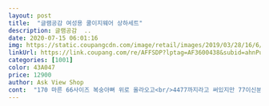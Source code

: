 ```yaml
---
layout: post 
title:  "글램공감 여성용 쿨이지웨어 상하세트" 
description: 글램공감  ..
date: 2020-07-15 06:01:16 
img: https://static.coupangcdn.com/image/retail/images/2019/03/28/16/6/8684f869-c51c-4caa-9dc0-b5ccfe0c64b4.jpg 
linkUrl: https://link.coupang.com/re/AFFSDP?lptag=AF3600438&subid=ahnPublicAsk&pageKey=203387807&itemId=596719173&vendorItemId=4562739519&traceid=V0-113-396cf0f0888a35c4 
categories: [1001] 
color: 43A047 
price: 12900 
author: Ask View Shop 
cont:  "170 마른 66사이즈 복숭아뻐 위로 올라오고<br/>4477까지라고 써있지만 77이신분들은 허리가 쪼일거 같아요<br/>66까지 딱 예쁠듯<br/>77도 가능할듯한데 여유없이 레깅스처럼 될 것 같아요<br/>골반부터 허리까지의 길이가 조금 짧은게 아쉬워요.<br/><br/>그래도 만족합니다.<br/><br/>그레이를 샀는데 소라색이 나네요.<br/><br/>너무 편해서 블랙도 추가구매 했습니다.<br/><br/>넉넉한 핏입니다<br/>별5개 완전좋네요.<br/> 오늘 좀더워서 오자마자 입어보니 션해요.<br/>키170/57키로 66사이즈 좋구요.<br/>티의 파임도 적당하며,  바지길이는 복숭아뼈 걸치고,하늘하늘한 천으로 편해요.<br/>손톱이나 어디긁히지않게 조심해서 입어야지>♡< 요거세탁하러 갑니다 ㅋ<br/>얇고 시원하고 빨리마르고 집에서 막 입기좋습니다.<br/><br/>평이 좋아도 기대 안하고 시켰어요(실망할까봐... <br/>)<br/>하지만... <br/> 기대해도될거같아요 진짜,가성비 최고네요<br/>" 
---
```

